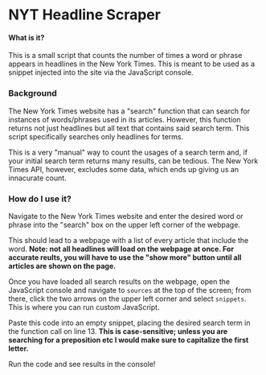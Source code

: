 # NYT Headline Scraper

#### What is it?

This is a small script that counts the number of times a word or phrase appears in headlines in the New York Times. This is meant to be used as a snippet injected into the site via the JavaScript console.

### Background

The New York Times website has a "search" function that can search for instances of words/phrases used in its articles. However, this function returns not just headlines but all text that contains said search term. This script specifically searches only headlines for terms.

This is a very "manual" way to count the usages of a search term and, if your initial search term returns many results, can be tedious. The New York Times API, however, excludes some data, which ends up giving us an innacurate count.

### How do I use it?

Navigate to the New York Times website and enter the desired word or phrase into the "search" box on the upper left corner of the webpage.

This should lead to a webpage with a list of every article that include the word. **Note: not all headlines will load on the webpage at once. For accurate reults, you will have to use the "show more" button until all articles are shown on the page.**

Once you have loaded all search results on the webpage, open the JavaScript console and navigate to ``sources`` at the top of the screen; from there, click the two
arrows on the upper left corner and select ``snippets``. This is where you can run custom JavaScript.

Paste this code into an empty snippet, placing the desired search term in the function call on line 13. **This is case-sensitive; unless you are searching for a preposition etc I would make sure to capitalize the first letter.**

Run the code and see results in the console!


